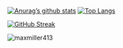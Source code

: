 <!-- ### Hi there 👋 -->

[![Anurag’s github stats](https://github-readme-stats.vercel.app/api?username=jleomorris)](https://github.com/jleomorris)
[![Top Langs](https://github-readme-stats.vercel.app/api/top-langs/?username=jleomorris&layout=compact)](https://github.com/jleomorris)

[![GitHub Streak](https://github-readme-streak-stats.herokuapp.com?user=jleomorris)](https://git.io/streak-stats)

<p align="left"> <img src="https://komarev.com/ghpvc/?username=jleomorris&label=Profile%20views&color=orange&style=flat" alt="maxmiller413" /> </p>

<!--
**jleomorris/jleomorris** is a ✨ _special_ ✨ repository because its `README.md` (this file) appears on your GitHub profile.

Here are some ideas to get you started:

- 🔭 I’m currently working on ...
- 🌱 I’m currently learning ...
- 👯 I’m looking to collaborate on ...
- 🤔 I’m looking for help with ...
- 💬 Ask me about ...
- 📫 How to reach me: ...
- 😄 Pronouns: ...
- ⚡ Fun fact: ...
-->
